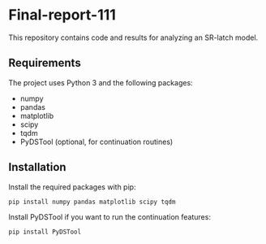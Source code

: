 # Final-report-111

This repository contains code and results for analyzing an SR-latch model.

## Requirements

The project uses Python 3 and the following packages:

- numpy
- pandas
- matplotlib
- scipy
- tqdm
- PyDSTool (optional, for continuation routines)

## Installation

Install the required packages with pip:

```bash
pip install numpy pandas matplotlib scipy tqdm
```

Install PyDSTool if you want to run the continuation features:

```bash
pip install PyDSTool
```
